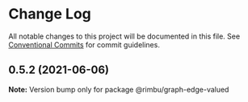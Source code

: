 # Change Log

All notable changes to this project will be documented in this file.
See [Conventional Commits](https://conventionalcommits.org) for commit guidelines.

## 0.5.2 (2021-06-06)

**Note:** Version bump only for package @rimbu/graph-edge-valued
